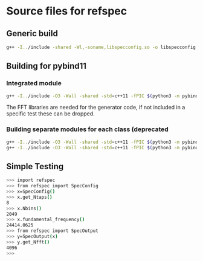 # Source files for refspec


## Generic build
```bash
g++ -I../include -shared -Wl,-soname,libspecconfig.so -o libspecconfig.so SpecConfig.cpp
```

## Building for pybind11


### Integrated module

```bash
g++ -I../include -O3 -Wall -shared -std=c++11 -fPIC $(python3 -m pybind11 --includes) refspec.cpp  SpecConfig.cpp SpecOutput.cpp SignalGenerator.cpp -lfftw3 -lfftw3f -o refspec$(python3.10-config --extension-suffix)
```
The FFT libraries are needed for the generator code, if not included in a specific test these can be dropped.


### Building separate modules for each class (deprecated

```bash
g++ -I../include -O3 -Wall -shared -std=c++11 -fPIC $(python3 -m pybind11 --includes) SpecConfig.cpp -o SpecConfig$(python3.10-config --extension-suffix)
g++ -I../include -O3 -Wall -shared -std=c++11 -fPIC $(python3 -m pybind11 --includes) SpecOutput.cpp -o SpecOutput$(python3.10-config --extension-suffix)
```

## Simple Testing

```bash
>>> import refspec
>>> from refspec import SpecConfig
>>> x=SpecConfig()
>>> x.get_Ntaps()
8
>>> x.Nbins()
2049
>>> x.fundamental_frequency()
24414.0625
>>> from refspec import SpecOutput
>>> y=SpecOutput(x)
>>> y.get_Nfft()
4096
>>>
```



